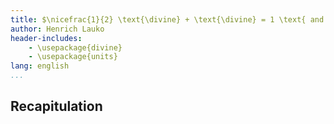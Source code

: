 ```yaml
---
title: $\nicefrac{1}{2} \text{\divine} + \text{\divine} = 1 \text{ and } \nicefrac{1}{4} \text{\divine}$
author: Henrich Lauko
header-includes:
    - \usepackage{divine}
    - \usepackage{units}
lang: english
...
```


## Recapitulation
